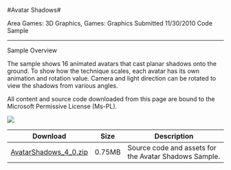 #Avatar Shadows#

Area
Games: 3D Graphics, Games: Graphics
Submitted
11/30/2010
Code Sample

---

Sample Overview

The sample shows 16 animated avatars that cast planar shadows onto the ground. To show how the technique scales, each avatar has its own animation and rotation value. Camera and light direction can be rotated to view the shadows from various angles.


All content and source code downloaded from this page are bound to the Microsoft Permissive License (Ms-PL).

 ![](https://github.com/DDReaper/XNAGameStudio/blob/master/Images/avatarshadows1.png)

 
Download | Size | Description
---|---|---|
[AvatarShadows_4_0.zip](https://github.com/DDReaper/XNAGameStudio/blob/master/Samples/AvatarShadows_4_0.zip?raw=true) | 0.75MB | Source code and assets for the Avatar Shadows Sample.

